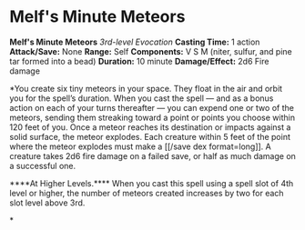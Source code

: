 # Melf's Minute Meteors

**Melf's Minute Meteors**
_3rd-level Evocation_
**Casting Time:** 1 action
**Attack/Save:** None
**Range:** Self
**Components:** V S M (niter, sulfur, and pine tar formed into a bead)
**Duration:** 10 minute
**Damage/Effect:** 2d6 Fire damage

*You create six tiny meteors in your space. They float in the air and orbit you for the spell’s duration. When you cast the spell — and as a bonus action on each of your turns thereafter — you can expend one or two of the meteors, sending them streaking toward a point or points you choose within 120 feet of you. Once a meteor reaches its destination or impacts against a solid surface, the meteor explodes. Each creature within 5 feet of the point where the meteor explodes must make a [[/save dex format=long]]. A creature takes 2d6 fire damage on a failed save, or half as much damage on a successful one.
<p class="s19">****At Higher Levels.**** <span class="p">When you cast this spell using a spell slot of 4th level or higher, the number of meteors created increases by two for each slot level above 3rd.</span></p>*